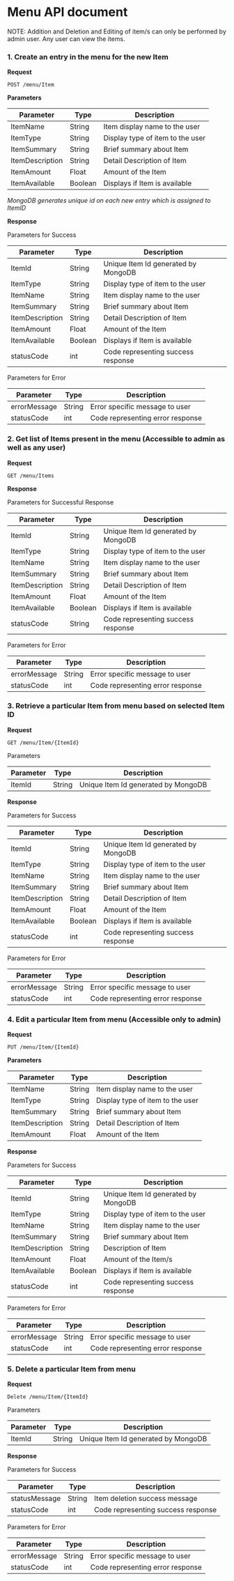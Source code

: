 # Menu API document

NOTE: Addition and Deletion and Editing of item/s can only be performed by admin user. Any user can view the items.

### 1. Create an entry in the menu for the new Item 

**Request**

```
POST /menu/Item

```

**Parameters**

| Parameter          | Type   | Description                       |
| ------------------ | ------ | --------------------------------- |
| ItemName           | String | Item display name to the user     |
| ItemType           | String | Display type of item to the user  |
| ItemSummary        | String | Brief summary about Item          |
| ItemDescription    | String | Detail Description of Item        |
| ItemAmount         | Float  | Amount of the Item                |
| ItemAvailable      | Boolean| Displays if Item is available     |

*MongoDB generates unique id on each new entry which is assigned to ItemID*

**Response**

Parameters for Success

| Parameter          | Type   | Description                        |
| ------------------ | ------ | ---------------------------------- |
| ItemId             | String | Unique Item Id generated by MongoDB|
| ItemType           | String | Display type of item to the user   |
| ItemName           | String | Item display name to the user      |
| ItemSummary        | String | Brief summary about Item           |
| ItemDescription    | String | Detail Description of Item         |
| ItemAmount         | Float  | Amount of the Item                 |
| ItemAvailable      | Boolean| Displays if Item is available      |
| statusCode         | int    | Code representing success response |

Parameters for Error

| Parameter          | Type   | Description                        |
| ------------------ | ------ | ---------------------------------- |
| errorMessage       | String | Error specific message to user     |
| statusCode         | int    | Code representing error response   |

### 2. Get list of Items present in the menu (Accessible to admin as well as any user)

**Request**

```
GET /menu/Items
```

**Response**

Parameters for Successful Response

| Parameter          | Type   | Description                        |
| ------------------ | ------ | ---------------------------------- |
| ItemId             | String | Unique Item Id generated by MongoDB|
| ItemType           | String | Display type of item to the user   |
| ItemName           | String | Item display name to the user      |
| ItemSummary        | String | Brief summary about Item           |
| ItemDescription    | String | Detail Description of Item         |
| ItemAmount         | Float  | Amount of the Item                 |
| ItemAvailable      | Boolean| Displays if Item is available      |
| statusCode         | String | Code representing success response |

Parameters for Error

| Parameter          | Type   | Description                        |
| ------------------ | ------ | ---------------------------------- |
| errorMessage       | String | Error specific message to user     |
| statusCode         | int    | Code representing error response   |

### 3. Retrieve a particular Item from menu based on selected Item ID 

**Request**

```
GET /menu/Item/{ItemId}

```

Parameters

| Parameter       | Type   | Description                          |
| --------------- | ------ | ------------------------------------ |
| ItemId          | String | Unique Item Id generated by MongoDB  |

**Response**

Parameters for Success

| Parameter          | Type   | Description                        |
| ------------------ | ------ | ---------------------------------- |
| ItemId             | String | Unique Item Id generated by MongoDB|
| ItemType           | String | Display type of item to the user   |
| ItemName           | String | Item display name to the user      |
| ItemSummary        | String | Brief summary about Item           |
| ItemDescription    | String | Detail Description of Item         |
| ItemAmount         | Float  | Amount of the Item                 |
| ItemAvailable      | Boolean| Displays if Item is available      |
| statusCode         | int    | Code representing success response |

Parameters for Error

| Parameter          | Type   | Description                        |
| ------------------ | ------ | ---------------------------------- |
| errorMessage       | String | Error specific message to user     |
| statusCode         | int    | Code representing error response   |


### 4. Edit a particular Item from menu (Accessible only to admin)

**Request**

```
PUT /menu/Item/{ItemId}

```

**Parameters**

| Parameter          | Type   | Description                       |
| ------------------ | ------ | --------------------------------- |
| ItemName           | String | Item display name to the user     |
| ItemType           | String | Display type of item to the user  |
| ItemSummary        | String | Brief summary about Item          |
| ItemDescription    | String | Detail Description of Item        |
| ItemAmount         | Float  | Amount of the Item                |

**Response**

Parameters for Success

| Parameter          | Type   | Description                        |
| ------------------ | ------ | ---------------------------------- |
| ItemId             | String | Unique Item Id generated by MongoDB|
| ItemType           | String | Display type of item to the user   |
| ItemName           | String | Item display name to the user      |
| ItemSummary        | String | Brief summary about Item           |
| ItemDescription    | String | Description of Item                |
| ItemAmount         | Float  | Amount of the Item/s               |
| ItemAvailable      | Boolean| Displays if Item is available      |
| statusCode         | int    | Code representing success response |

Parameters for Error

| Parameter          | Type   | Description                        |
| ------------------ | ------ | ---------------------------------- |
| errorMessage       | String | Error specific message to user     |
| statusCode         | int    | Code representing error response   |

### 5. Delete a particular Item from menu 

**Request**

```
Delete /menu/Item/{ItemId}
```

Parameters

| Parameter     | Type   | Description                         |
| ------------- | ------ | ----------------------------------- |
| ItemId        | String | Unique Item Id generated by MongoDB |

**Response**

Parameters for Success

| Parameter    | Type    | Description                         |
| ------------ | ------- | ----------------------------------- |
| statusMessage| String  | Item deletion success message       |
| statusCode   | int     | Code representing success response  |

Parameters for Error

| Parameter     | Type   | Description                         |
| ------------- | ------ | ----------------------------------- |
| errorMessage  | String | Error specific message to user      |
| statusCode    | int    | Code representing error response    |

